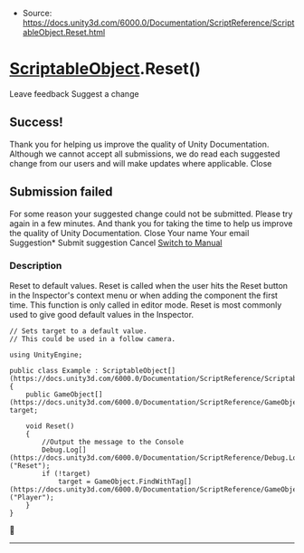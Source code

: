 * Source: https://docs.unity3d.com/6000.0/Documentation/ScriptReference/ScriptableObject.Reset.html

#  [ScriptableObject](https://docs.unity3d.com/6000.0/Documentation/ScriptReference/ScriptableObject.html).Reset()
Leave feedback
Suggest a change
## Success!
Thank you for helping us improve the quality of Unity Documentation. Although we cannot accept all submissions, we do read each suggested change from our users and will make updates where applicable.
Close
## Submission failed
For some reason your suggested change could not be submitted. Please <a>try again</a> in a few minutes. And thank you for taking the time to help us improve the quality of Unity Documentation.
Close
Your name Your email Suggestion* Submit suggestion
Cancel
[Switch to Manual](https://docs.unity3d.com/6000.0/Documentation/Manual/class-ScriptableObject.html "Go to ScriptableObject Component in the Manual")
### Description
Reset to default values.
Reset is called when the user hits the Reset button in the Inspector's context menu or when adding the component the first time. This function is only called in editor mode. Reset is most commonly used to give good default values in the Inspector.
```
// Sets target to a default value.
// This could be used in a follow camera.  
  
using UnityEngine;  
  
public class Example : ScriptableObject[](https://docs.unity3d.com/6000.0/Documentation/ScriptReference/ScriptableObject.html)
{
    public GameObject[](https://docs.unity3d.com/6000.0/Documentation/ScriptReference/GameObject.html) target;  
  
    void Reset()
    {
        //Output the message to the Console
        Debug.Log[](https://docs.unity3d.com/6000.0/Documentation/ScriptReference/Debug.Log.html)("Reset");
        if (!target)
            target = GameObject.FindWithTag[](https://docs.unity3d.com/6000.0/Documentation/ScriptReference/GameObject.FindWithTag.html)("Player");
    }
}

```

* * *
